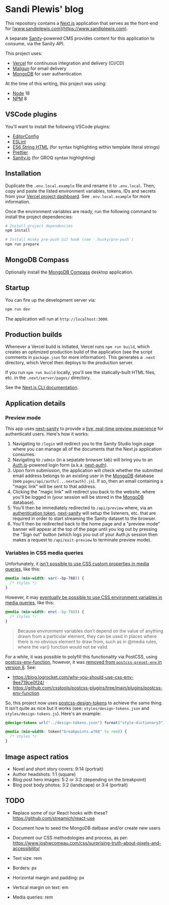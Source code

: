 # Sandi Plewis' blog

This repository contains a [Next.js](https://nextjs.org) application that serves as the front-end for [www.sandiplewis.com](https://www.sandiplewis.com).

A separate [Sanity](https://www.sanity.io)-powered CMS provides content for this application to consume, via the Sanity API.

This project uses:

- [Vercel](https://vercel.com) for continuous integration and delivery (CI/CD)
- [Mailgun](https://www.mailgun.com/) for email delivery
- [MongoDB](https://www.mongodb.com/atlas/database) for user authentication

At the time of this writing, this project was using:

- [Node](https://nodejs.org/) 18
- [NPM](https://www.npmjs.com/) 8

## VSCode plugins

You'll want to install the following VSCode plugins:

- [EditorConfig](https://marketplace.visualstudio.com/items?itemName=EditorConfig.EditorConfig)
- [ESLint](https://marketplace.visualstudio.com/items?itemName=dbaeumer.vscode-eslint)
- [ES6 String HTML](https://marketplace.visualstudio.com/items?itemName=Tobermory.es6-string-html) (for syntax highlighting within template literal strings)
- [Prettier](https://marketplace.visualstudio.com/items?itemName=esbenp.prettier-vscode)
- [Sanity.io](https://marketplace.visualstudio.com/items?itemName=sanity-io.vscode-sanity) (for GROQ syntax highlighting)

## Installation

Duplicate the `.env.local.example` file and rename it to `.env.local`. Then, copy and paste the listed environment variables, tokens, IDs and secrets from your [Vercel project dashboard](https://vercel.com). See `.env.local.example` for more information.

Once the environment variables are ready, run the following command to install the project dependencies:

```bash
# Install project dependencies
npm install

# Install Husky pre-push Git hook (see `.husky/pre-push`)
npm run prepare
```

## MongoDB Compass

Optionally install the [MongoDB Compass](https://www.mongodb.com/products/compass) desktop application.

## Startup

You can fire up the development server via:

```bash
npm run dev
```

The application will run at `http://localhost:3000`.

## Production builds

Whenever a Vercel build is initiated, Vercel runs `npm run build`, which creates an optimized production build of the application (see the script comments in `package.json` for more information). This generates a `.next` directory, which Vercel then deploys to the production server.

If you run `npm run build` locally, you'll see the statically-built HTML files, etc. in the `.next/server/pages/` directory.

See the [Next.js CLI documentation](https://nextjs.org/docs/api-reference/cli).

## Application details

### Preview mode

This app uses [next-sanity](https://github.com/sanity-io/next-sanity) to provide a [live, real-time preview experience](https://github.com/sanity-io/next-sanity#custom-token-auth) for authenticatd users. Here's how it works:

1. Navigating to `/login` will redirect you to the Sanity Studio login page where you can manage all of the documents that the Next.js application consumes.
2. Navigating to `/admin` (in a sepatate browser tab) will bring you to an [Auth.js](https://authjs.dev/)-powered login form (a.k.a. [next-auth](https://github.com/nextauthjs/next-auth)).
3. Upon form submission, the application will check whether the submitted email address belongs to an existing user in the [MongoDB](https://www.mongodb.com/atlas/database) database (see `pages/api/auth/[...nextauth].js`). If so, then an email containing a "magic link" will be sent to that address.
4. Clicking the "magic link" will redirect you back to the website, where you'll be logged in (your session will be stored in the [MongoDB](https://www.mongodb.com/atlas/database) database).
5. You'll then be immediately redirected to `/api/preview` where, via an [authentication token](https://github.com/sanity-io/next-sanity#custom-token-auth), [next-sanity](https://github.com/sanity-io/next-sanity) will setup the listeners, etc. that are required in order to start streaming the Sanity dataset to the browser.
6. You'll then be redirected back to the home page and a "preview mode" banner will appear at the top of the page until you log out by pressing the "Sign out" button (which logs you out of your Auth.js session then makes a request to `/api/exit-preview` to terminate preview mode).

### Variables in CSS media queries

Unfortunately, it [isn't possible to use CSS custom properties in media queries](https://bholmes.dev/blog/alternative-to-css-variable-media-queries/), like this:

```css
@media (min-width: var(--bp-768)) {
  /* styles */
}
```

However, it may [eventually be possible to use CSS environment variables in media queries](https://drafts.csswg.org/css-env-1/), like this:

```css
@media (min-width: env(--bp-768)) {
  /* styles */
}
```

> Because environment variables don’t depend on the value of anything drawn from a particular
> element, they can be used in places where there is no obvious element to draw from, such as
> in @media rules, where the var() function would not be valid.

For a while, it was possible to polyfill this functionality via PostCSS, using [postcss-env-function](https://github.com/csstools/postcss-plugins/tree/main/plugins/postcss-env-function),
however, it was [removed from `postcss-preset-env` in version 8](https://github.com/csstools/postcss-plugins/wiki/PostCSS-Preset-Env-8). See:

- https://blog.logrocket.com/why-you-should-use-css-env-9ee719ce0f24/
- https://github.com/csstools/postcss-plugins/tree/main/plugins/postcss-env-function

So, this project now uses [postcss-design-tokens](https://github.com/csstools/postcss-plugins/tree/postcss-preset-env--v8/plugins/postcss-design-tokens) to achieve the same thing. It isn't quite as nice
but it works (see: `styles/design-tokens.json` and `styles/design-tokens.js`). Here's an example:

```css
@design-tokens url("../design-tokens.json") format("style-dictionary3");

@media (min-width: token("breakpoints.w768" to rem)) {
  /* styles */
}
```

## Image aspect ratios

- Novel and short story covers: 9:14 (portrait)
- Author headshots: 1:1 (square)
- Blog post hero images: 5:2 or 3:2 (depending on the breakpoint)
- Blog post body photos: 3:2 (landscape) or 3:4 (portrait)

## TODO

- Replace some of our React hooks with these? https://github.com/streamich/react-use
- Document how to seed the MongoDB datbase and/or create new users
- Document our CSS methodologies and process, as per: https://www.joshwcomeau.com/css/surprising-truth-about-pixels-and-accessibility/

- Text size: rem
- Borders: px
- Horizontal margin and padding: px
- Vertical margin on text: em
- Media queries: rem
